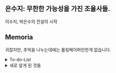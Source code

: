 ## 은수지: 무한한 가능성을 가진 조율사들.

이수지, 박은수의 전설의 시작

## Memoria

귀찮지만, 추억을 나누는데에는 롤링페이퍼만한게 없습니다.

<details><summary>To-do-List</summary>

- [ ] ChkList 완료 후, README File 꾸미기 -메인 페이지, 작동화면(gif), 기능
- [ ] 최종 완료 보고서 (ppt) 만들기
- [ ] 파일 전체적으로 필요없는 부분 정리 및 주석 달기.
- [ ] 매일매일 30분 - 1시간씩, 방향성 설계 및 코드 리뷰

---

## Day 10

--BackEnd

- [ ] Event BackEnd 작성

--FrontEnd

- [x] 관리자 페이지 - 관리자 계정만 진입 가능하게 설정..?
- [x] OnMounted 활용한 NavGuard 걸어놓기.

---

## Day 9

--BackEnd

- [x] 마이페이지 사진 입출력
- [x] 0개 작성 해결
- [x] 색깔, 글씨체 고르기

--FrontEnd

- [x] Update 수정
- [x] 이벤트, Youtube 영상 기반 검색 완성.
- [x] MyPage 수정

---

## Day 8

--BackEnd

- [x] 파일 입출력, 이미지
- [x] 백엔드 update 로직 수정

--FrontEnd

- [x] 메세지의 수정 기능, 글씨체 설정 추가.
- [x] 미리보기 기능 추가
- [ ] 네비게이션 가드.
- [x] 전체적인 디자인 구조 수정, 색깔
- [ ] MyPage
- [x] 롤페 만들기 맨 가운데로
- [x] 마이 롤페 뷰 img null일 때 img 태그 안나오게 하기 v-if
- [x] 상세 메세지 img null일 때 img 태그 안나오게 하기
- [x] 버튼 디자인

---

## Day 6,7

--BackEnd

- [ ] 파일 입출력, 이미지

--FrontEnd

- [x] Vue 메세지 화면 구현
- [x] 롤링페이퍼 전체적인 구조 및 디자인 수정

---

## Day 5

--BackEnd

- [x] 글 작성자를 제대로 불러오지 못했던 오류 수정
- [x] 롤링페이퍼를 제대로 불러오지 못했던 오류 수정
- [x] 내 롤링페이퍼 불러오기 메소드 구현
- [x] 메세지 등록, 수정, 삭제 기능 추가

--FrontEnd

- [x] My Page 화면 구현
- [x] 롤링페이퍼 수정 화면 추가.
- [x] 나만 롤링페이퍼를 수정, 삭제 가능할 수 있도록 조건 추가
- [x] 롤링페이퍼 수정, 삭제 기능 추가

---

## Day 3, 4

- [x] 서비스 설계 재검토, DB 재설계
- [x] 롤링 페이퍼 기본 기능 만들기

--BackEnd

- [x] 롤링페이퍼 등록, 수정, 삭제 기능 추가 (수정 및 삭제는 5일차로)

--FrontEnd

- [x] Vue 롤링페이퍼 화면 구현

---

Day 2

--BackEnd

- [x] 로그인 및 회원가입 기능 작성
- [ ] JWT 인증 토큰 만들기

--FrontEnd

- [x] 로그인 및 회원가입 Vue 화면 작성

추가 기능

- [x] 로그아웃 버튼 생성
- [x] 비밀번호 확인 기능
- [x] 로컬스토리지를 이용해서 간소화해보기
- [x] 로그인 상태가 아니면, 롤링페이퍼 작성 불가하도록 설정
- [x] 로그인 상태라면, 다시 로그인이 허용되지 않도록 막아놓기
- [x] 비밀번호 유효성 검사 추가
- [x] 헤더 우측에 Login 버튼 추가, Login 시에만 User 노출하게 생성
- [x] 헤더는 홈 롤링페이퍼 이벤트 | 로그인 순으로 생성.
- [x] 최초 Login 버튼시 router.push를 통해 바로 Login 창으로 이동할 수 있도록
- [x] Login 버튼 밑에 SignUp 버튼 추가후, signUp페이지로 이동
- [x] ID, 비번 잘못입력했을 때, 알람창 뜨기
- [x] Login, Sign Up CSS 수정
- [x] 누구누구님 환영합니다.

심화 기능

- [ ] 소셜로그인을 할건가?

---

Day 1

--BackEnd

- [x] DB 구조 및 테이블을 작성하고, 프로젝트 생성합니다.

--FrontEnd

- [x] Vue의 기본적인 구조 생성

추가 기능

- [x] 서비스 설계
- [x] 배경색 추가(은지)
- [x] 홈 화면 수정
- [ ] 배경 동영상 추가 (병수)

---

## 추가 구현기능

- [ ] 피그마 목업 제작, PPT도 제작
- [ ] 서버 배포
- [ ] 다크모드? - CSS 2배 작성
- [ ] Kakao API Map 추가 가능? (찍찍 추가)
- [ ] 댓글, 대댓글 ㄷㄷ
- [ ] GAANT CHART
- [ ] 유즈 케이스, Figma 만들기
- [ ] 배경 음악 추가
- [x] 요구사항 명세서
- [x] ERD 만들기
- [ ] 회원가입 MBTI 넣을까?
- [ ] 비밀번호 재설정 기능
- [ ] 친구 팔로우 기능
- [ ] Chart.js
- [ ] 랜덤 사진

</details>

<details><summary>새로 알게 된 것들</summary>

1. DTO와 DB의 상관관계
2. CORS 에러 해결 - webconfig 설정 + CrossOrigin("\*")
3. 파일 입출력

</details>
